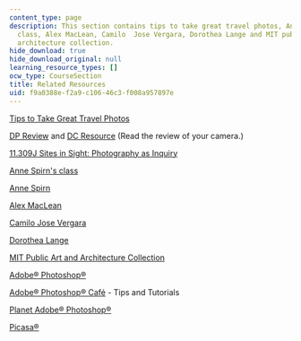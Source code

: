 ```yaml
---
content_type: page
description: This section contains tips to take great travel photos, Anne Spirn's
  class, Alex MacLean, Camilo  Jose Vergara, Dorothea Lange and MIT public art and
  architecture collection.
hide_download: true
hide_download_original: null
learning_resource_types: []
ocw_type: CourseSection
title: Related Resources
uid: f9a0388e-f2a9-c106-46c3-f008a957897e
---
```


[Tips to Take Great Travel Photos](http://www.boston.com/travel/specials/travel_photography/)

[DP Review](http://www.dpreview.com/) and [DC Resource](http://www.dcresource.com/) (Read the review of your camera.)

[11.309J Sites in Sight: Photography as Inquiry](/courses/11-309j-sites-in-sight-photography-as-inquiry-fall-2003)

[Anne Spirn's class](http://architecture.mit.edu/class/landphoto/)

[Anne Spirn](http://web.mit.edu/spirn/www/newphoto.htm)

[Alex MacLean](http://www.alexmaclean.com/)

[Camilo Jose Vergara](http://invinciblecities.camden.rutgers.edu/intro.html)

[Dorothea Lange](http://www.dorothea-lange.org/text.home.htm)

[MIT Public Art and Architecture Collection](http://web.mit.edu/lvac/www/collections/map.html)

[Adobe® Photoshop®](http://web.mit.edu/lvac/www/collections/map.html)

[Adobe® Photoshop® Café](http://www.photoshopcafe.com/) - Tips and Tutorials

[Planet Adobe® Photoshop®](http://www.planetphotoshop.com/)

[Picasa®](http://picasa.google.com/)